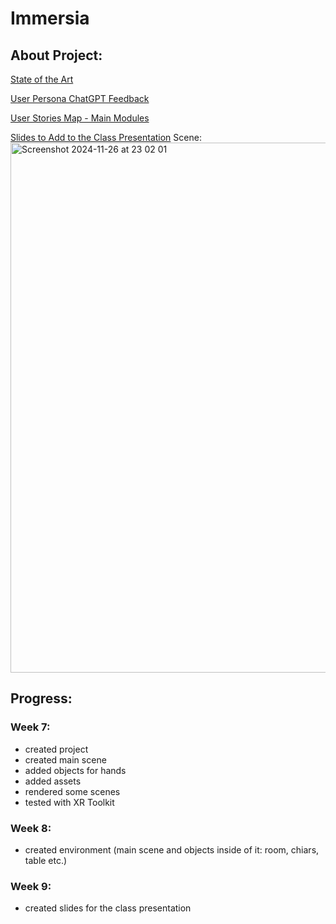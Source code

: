 # Immersia



## About Project:

[State of the Art](https://docs.google.com/document/d/1daYQmPUp5W7khI-kakNENqhc2H4rZMTPTxR3YGPxhss/edit?usp=sharing)

[User Persona ChatGPT Feedback](https://docs.google.com/document/d/1fhRnIJHf9FO5uvG-ordYrJrF0luTD6smcIGwHDwj9Hc/edit?usp=sharing)

[User Stories Map - Main Modules](https://docs.google.com/document/d/1VtEjhzR0Gf__YJypLNjKaamxa0sCNMJu8q6k-LLLhf4/edit?usp=sharing)

[Slides to Add to the Class Presentation](https://docs.google.com/presentation/d/1Fc-TBXx2yLTF_fqQ08O_MnVnXk0FpXKpPR4WWopdMoU/edit?usp=sharing)
Scene: 
<img width="848" alt="Screenshot 2024-11-26 at 23 02 01" src="https://github.com/user-attachments/assets/dbd402a1-ffb7-464f-9e57-6705a2eb96b7">


## Progress:

### Week 7:

- created project
- created main scene
- added objects for hands
- added assets
- rendered some scenes
- tested with XR Toolkit


### Week 8:

- created environment (main scene and objects inside of it: room, chiars, table etc.)


### Week 9:

- created slides for the class presentation

